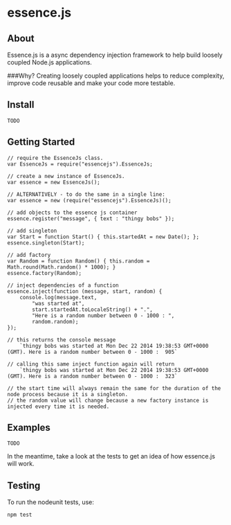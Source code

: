essence.js
==========

About
-----
Essence.js is a async dependency injection framework to help build loosely coupled Node.js applications.

###Why?
Creating loosely coupled applications helps to reduce complexity, improve code reusable and make your code more testable.

Install
-------
    TODO

Getting Started
---------------
    // require the EssenceJs class.
    var EssenceJs = require("essencejs").EssenceJs;

    // create a new instance of EssenceJs.
    var essence = new EssenceJs();

    // ALTERNATIVELY - to do the same in a single line:
    var essence = new (require("essencejs").EssenceJs)();

    // add objects to the essence js container
    essence.register("message", { text : "thingy bobs" });

    // add singleton
    var Start = function Start() { this.startedAt = new Date(); };
    essence.singleton(Start);

    // add factory
    var Random = function Random() { this.random = Math.round(Math.random() * 1000); }
    essence.factory(Random);

    // inject dependencies of a function
    essence.inject(function (message, start, random) {
        console.log(message.text,
            "was started at",
            start.startedAt.toLocaleString() + ".",
            "Here is a random number between 0 - 1000 : ",
            random.random);
    });

    // this returns the console message
        `thingy bobs was started at Mon Dec 22 2014 19:38:53 GMT+0000 (GMT). Here is a random number between 0 - 1000 :  905`

    // calling this same inject function again will return
        `thingy bobs was started at Mon Dec 22 2014 19:38:53 GMT+0000 (GMT). Here is a random number between 0 - 1000 :  323`

    // the start time will always remain the same for the duration of the node process because it is a singleton.
    // the random value will change because a new factory instance is injected every time it is needed.

Examples
--------
    TODO
In the meantime, take a look at the tests to get an idea of how essence.js will work.

Testing
-------
To run the nodeunit tests, use:

    npm test
